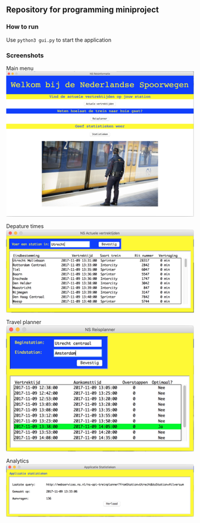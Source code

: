 ## Repository for programming miniproject

### How to run
Use `python3 gui.py` to start the application

### Screenshots

Main menu
![Main menu](https://github.com/56KbModem/miniproject-ns/blob/master/src/img/hoofd_pagina.png?raw=true)

Depature times
![Depatures](https://github.com/56KbModem/miniproject-ns/blob/master/src/img/vertrektijden.png?raw=true)

Travel planner
![Travel planner](https://github.com/56KbModem/miniproject-ns/blob/master/src/img/reisplanner.png?raw=true)

Analytics
![Analytics](https://github.com/56KbModem/miniproject-ns/blob/master/src/img/statistieken.png?raw=true)


